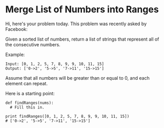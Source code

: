 # Merge List of Numbers into Ranges
Hi, here's your problem today. This problem was recently asked by Facebook:

Given a sorted list of numbers, return a list of strings that represent all of the consecutive numbers.

Example:
```
Input: [0, 1, 2, 5, 7, 8, 9, 9, 10, 11, 15]
Output: ['0->2', '5->5', '7->11', '15->15']
```
Assume that all numbers will be greater than or equal to 0, and each element can repeat.

Here is a starting point:
```
def findRanges(nums):
  # Fill this in.

print findRanges([0, 1, 2, 5, 7, 8, 9, 9, 10, 11, 15])
# ['0->2', '5->5', '7->11', '15->15']
```